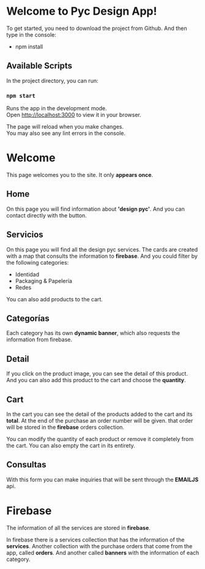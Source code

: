 # Welcome to Pyc Design App!

To get started, you need to download the project from Github. And then type in the console: 
- npm install

## Available Scripts

In the project directory, you can run:

### `npm start`

Runs the app in the development mode.\
Open [http://localhost:3000](http://localhost:3000) to view it in your browser.

The page will reload when you make changes.\
You may also see any lint errors in the console.

# Welcome

This page welcomes you to the site. It only **appears once**.

## Home

On this page you will find information about **'design pyc'**.  And you can contact directly with the button.

## Servicios

On this page you will find all the design pyc services. The cards are created with a map that consults the information to **firebase**. And you could filter by the following categories:

- Identidad 
- Packaging & Papelería
- Redes

You can also add products to the cart. 

## Categorías

Each category has its own **dynamic banner**, which also requests the information from firebase.

## Detail

If you click on the product image, you can see the detail of this product. And you can also add this product to the cart and choose the **quantity**.

## Cart

In the cart you can see the detail of the products added to the cart and its **total**. At the end of the purchase an order number will be given. that order will be stored in the **firebase** orders collection.

You can modify the quantity of each product or remove it completely from the cart. You can also empty the cart in its entirety.

## Consultas

With this form you can make inquiries that will be sent through the **EMAILJS** api.


# Firebase

The information of all the services are stored in **firebase**. 

In firebase there is a services collection that has the information of the **services**. Another collection with the purchase orders that come from the app, called **orders**. And another called **banners** with the information of each category.
